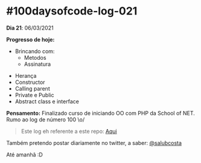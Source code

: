 # #100daysofcode-log-021

__Dia 21__: 06/03/2021

__Progresso de hoje:__
-	Brincando com:
	* Metodos
	* Assinatura
  *	Herança
  * Constructor
  * Calling parent
  *	Private e Public
  * Abstract class e interface

__Pensamento:__ Finalizado curso de iniciando OO com PHP da School of NET. Rumo ao log de número 100 \o/

> Este log eh referente a este repo: [Aqui](https://github.com/salubcosta/php-son)


Também pretendo postar diariamente no twitter, a saber: [@salubcosta](https://twitter.com/salubcosta)

Até amanhã :D 
